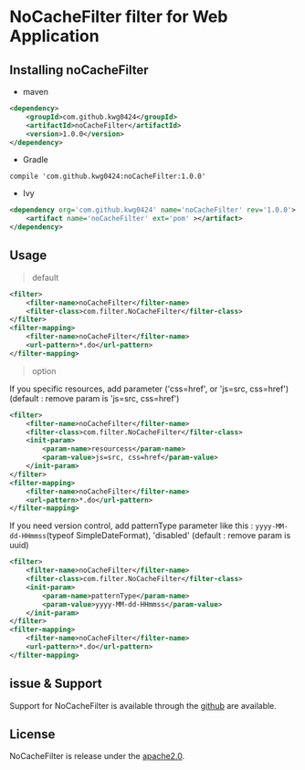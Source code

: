 # NoCacheFilter filter for Web Application


## Installing noCacheFilter

* maven
```xml
<dependency>
	<groupId>com.github.kwg0424</groupId>
	<artifactId>noCacheFilter</artifactId>
	<version>1.0.0</version>
</dependency>
```

* Gradle
```text
compile 'com.github.kwg0424:noCacheFilter:1.0.0'
```

* Ivy
```xml
<dependency org='com.github.kwg0424' name='noCacheFilter' rev='1.0.0'>
	<artifact name='noCacheFilter' ext='pom' ></artifact>
</dependency>
```

## Usage

> default

```xml
<filter>
	<filter-name>noCacheFilter</filter-name>
	<filter-class>com.filter.NoCacheFilter</filter-class>
</filter>
<filter-mapping>
	<filter-name>noCacheFilter</filter-name>
	<url-pattern>*.do</url-pattern>
</filter-mapping>
```

> option

If you specific resources, add parameter ('css=href', or 'js=src, css=href')
(default : remove param is 'js=src, css=href')
```xml
<filter>
	<filter-name>noCacheFilter</filter-name>
	<filter-class>com.filter.NoCacheFilter</filter-class>
	<init-param>
		<param-name>resourcess</param-name>
		<param-value>js=src, css=href</param-value>
	</init-param>
</filter>
<filter-mapping>
	<filter-name>noCacheFilter</filter-name>
	<url-pattern>*.do</url-pattern>
</filter-mapping>
```


If you need version control, add patternType parameter like this : `yyyy-MM-dd-HHmmss`(typeof SimpleDateFormat), 'disabled'
(default : remove param is uuid)

```xml
<filter>
	<filter-name>noCacheFilter</filter-name>
	<filter-class>com.filter.NoCacheFilter</filter-class>
	<init-param>
		<param-name>patternType</param-name>
		<param-value>yyyy-MM-dd-HHmmss</param-value>
	</init-param>
</filter>
<filter-mapping>
	<filter-name>noCacheFilter</filter-name>
	<url-pattern>*.do</url-pattern>
</filter-mapping>
```

## issue & Support

Support for NoCacheFilter is available through the [github](//github.com/kwg0424/noCacheFIlter/issues) are available.


## License

NoCacheFilter is release under the [apache2.0](//opensource.org/licenses/apache2.0.php).
